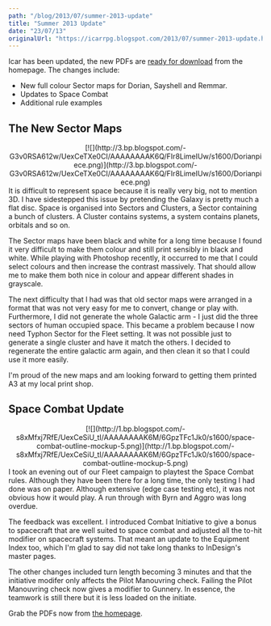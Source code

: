 ```yaml
---
path: "/blog/2013/07/summer-2013-update"
title: "Summer 2013 Update"
date: "23/07/13"
originalUrl: "https://icarrpg.blogspot.com/2013/07/summer-2013-update.html"
---
```

Icar has been updated, the new PDFs are [ready for download](http://www.icar.co.uk) from the homepage. The changes include:  

*   New full colour Sector maps for Dorian, Sayshell and Remmar.
*   Updates to Space Combat
*   Additional rule examples

## The New Sector Maps

<div class="separator" style="clear: both; text-align: center;">[![](http://3.bp.blogspot.com/-G3v0RSA612w/UexCeTXe0CI/AAAAAAAAK6Q/FIr8LimeIUw/s1600/Dorianpiece.png)](http://3.bp.blogspot.com/-G3v0RSA612w/UexCeTXe0CI/AAAAAAAAK6Q/FIr8LimeIUw/s1600/Dorianpiece.png)</div> It is difficult to represent space because it is really very big, not to mention 3D. I have sidestepped this issue by pretending the Galaxy is pretty much a flat disc. Space is organised into Sectors and Clusters, a Sector containing a bunch of clusters. A Cluster contains systems, a system contains planets, orbitals and so on.  

The Sector maps have been black and white for a long time because I found it very difficult to make them colour and still print sensibly in black and white. While playing with Photoshop recently, it occurred to me that I could select colours and then increase the contrast massively. That should allow me to make them both nice in colour and appear different shades in grayscale.  

The next difficulty that I had was that old sector maps were arranged in a format that was not very easy for me to convert, change or play with. Furthermore, I did not generate the whole Galactic arm - I just did the three sectors of human occupied space. This became a problem because I now need Typhon Sector for the Fleet setting. It was not possible just to generate a single cluster and have it match the others. I decided to regenerate the entire galactic arm again, and then clean it so that I could use it more easily.   

I'm proud of the new maps and am looking forward to getting them printed A3 at my local print shop. 

## Space Combat Update

<div class="separator" style="clear: both; text-align: center;">[![](http://1.bp.blogspot.com/-s8xMfxj7RfE/UexCeSiU_tI/AAAAAAAAK6M/6GpzTFc1Jk0/s1600/space-combat-outline-mockup-5.png)](http://1.bp.blogspot.com/-s8xMfxj7RfE/UexCeSiU_tI/AAAAAAAAK6M/6GpzTFc1Jk0/s1600/space-combat-outline-mockup-5.png)</div>I took an evening out of our Fleet campaign to playtest the Space Combat rules. Although they have been there for a long time, the only testing I had done was on paper. Although extensive (edge case testing etc), it was not obvious how it would play. A run through with Byrn and Aggro was long overdue.  

The feedback was excellent. I introduced Combat Initiative to give a bonus to spacecraft that are well suited to space combat and adjusted all the to-hit modifier on spacecraft systems. That meant an update to the Equipment Index too, which I'm glad to say did not take long thanks to InDesign's master pages.  

The other changes included turn length becoming 3 minutes and that the initiative modifer only affects the Pilot Manouvring check. Failing the Pilot Manouvring check now gives a modifier to Gunnery. In essence, the teamwork is still there but it is less loaded on the initiate.   

Grab the PDFs now from [the homepage](http://www.icar.co.uk).